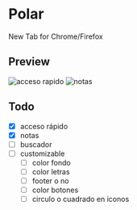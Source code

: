 # Polar

New Tab for Chrome/Firefox

## Preview

![acceso rapido](https://i.imgur.com/JTpCILi.png)
![notas](https://i.imgur.com/ZHDjh1j.png)

## Todo

- [x] acceso rápido
- [x] notas
- [ ] buscador
- [ ] customizable
  - [ ] color fondo
  - [ ] color letras
  - [ ] footer o no
  - [ ] color botones
  - [ ] circulo o cuadrado en iconos
